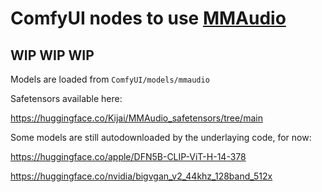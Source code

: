 # ComfyUI nodes to use [MMAudio](https://github.com/hkchengrex/MMAudio)

## WIP WIP WIP

Models are loaded from `ComfyUI/models/mmaudio`

Safetensors available here:

https://huggingface.co/Kijai/MMAudio_safetensors/tree/main

Some models are still autodownloaded by the underlaying code, for now:

https://huggingface.co/apple/DFN5B-CLIP-ViT-H-14-378

https://huggingface.co/nvidia/bigvgan_v2_44khz_128band_512x
